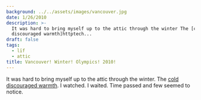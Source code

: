 ```yaml
---
background: ../../assets/images/vancouver.jpg
date: 1/26/2010
description: >-
  It was hard to bring myself up to the attic through the winter The [cold
  discouraged warmth]httptech...
draft: false
tags:
  - lïf
  - attic
title: Vancouver! Winter! Olympics! 2010!
---
```

  
It was hard to bring myself up to the attic through the winter. The [cold discouraged warmth](http://techdirt.com/articles/20100114/1227357759.shtml). I watched. I waited. Time passed and few seemed to notice.  
